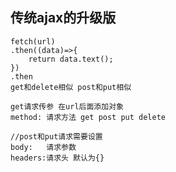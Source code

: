 ## 传统ajax的升级版
    fetch(url)
    .then((data)=>{
        return data.text();
    })
    .then
    get和delete相似 post和put相似

    get请求传参 在url后面添加对象
    method: 请求方法 get post put delete

    //post和put请求需要设置
    body:   请求参数
    headers:请求头 默认为{}
              